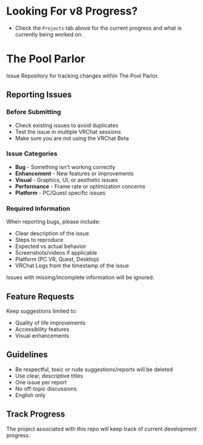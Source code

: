 # Looking For v8 Progress?
- Check the `Projects` tab above for the current progress and what is currently being worked on.

# The Pool Parlor 
Issue Repository for tracking changes within The Pool Parlor.

## Reporting Issues

### Before Submitting
- Check existing issues to avoid duplicates
- Test the issue in multiple VRChat sessions
- Make sure you are not using the VRChat Beta

### Issue Categories
- **Bug** - Something isn't working correctly
- **Enhancement** - New features or improvements
- **Visual** - Graphics, UI, or aesthetic issues
- **Performance** - Frame rate or optimization concerns
- **Platform** - PC/Quest specific issues

### Required Information
When reporting bugs, please include:
- Clear description of the issue
- Steps to reproduce
- Expected vs actual behavior
- Screenshots/videos if applicable
- Platform (PC VR, Quest, Desktop)
- VRChat Logs from the timestamp of the issue

Issues with missing/incomplete information will be ignored.

## Feature Requests

Keep suggestions limited to:
- Quality of life improvements
- Accessibility features
- Visual enhancements

## Guidelines

- Be respectful, toxic or rude suggestions/reports will be deleted
- Use clear, descriptive titles
- One issue per report
- No off-topic discussions
- English only

## Track Progress
The project associated with this repo will keep track of current development progress.
